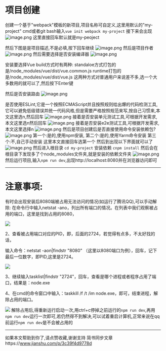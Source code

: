 # 项目创建
创建一个基于"webpack"模板的新项目,项目名称可自定义,这里用默认的"my-project"
cmd或者git bash输入`vue init webpack my-project`
接下来会出现
![image.png](https://imgconvert.csdnimg.cn/aHR0cHM6Ly91cGxvYWQtaW1hZ2VzLmppYW5zaHUuaW8vdXBsb2FkX2ltYWdlcy8xODMwMzA3Ny1iN2M3MTBkMzEwMTg5NDA3LnBuZw)
这里直接回车默认就是my-peoject

然后下图是是项目描述,不是必填,按下回车继续
![image.png](https://imgconvert.csdnimg.cn/aHR0cHM6Ly91cGxvYWQtaW1hZ2VzLmppYW5zaHUuaW8vdXBsb2FkX2ltYWdlcy8xODMwMzA3Ny0xMDYwNTI3ZWU3NmMzYzAyLnBuZw)
然后是项目作者
![image.png](https://imgconvert.csdnimg.cn/aHR0cHM6Ly91cGxvYWQtaW1hZ2VzLmppYW5zaHUuaW8vdXBsb2FkX2ltYWdlcy8xODMwMzA3Ny1lODJmMzI5Y2M5MWYwZWQ4LnBuZw)
然后需要选择是否安装编译器
![image.png](https://imgconvert.csdnimg.cn/aHR0cHM6Ly91cGxvYWQtaW1hZ2VzLmppYW5zaHUuaW8vdXBsb2FkX2ltYWdlcy8xODMwMzA3Ny0yZTE1ZmVkNzIxN2E2MmQ0LnBuZw)

安装要选择Vue build方式时有两种:
standaloe方式打包的是/node_modules/vue/dist/vue.common.js
runtime打包的是/node_modules/vue/dist/vue.js
这两种方式对普通用户来说差不多,选一个大多数用的就可以了,然后按下Enter键

然后是否安装路由
![image.png](https://imgconvert.csdnimg.cn/aHR0cHM6Ly91cGxvYWQtaW1hZ2VzLmppYW5zaHUuaW8vdXBsb2FkX2ltYWdlcy8xODMwMzA3Ny00YmVhZmQ1ZjlkMDE1YzRlLnBuZw)

是否使用ESLint,它是一个按照ECMAScript并且按照规则给出爆的代码检测工具,它可以避免低级错误并统一代码风格,但是需要严格按照规范来写,按自己习惯来,本文这里选n,然后回车
![image.png](https://imgconvert.csdnimg.cn/aHR0cHM6Ly91cGxvYWQtaW1hZ2VzLmppYW5zaHUuaW8vdXBsb2FkX2ltYWdlcy8xODMwMzA3Ny1lMWE1NzUxODI5OTU0YzRiLnBuZw)
接着是否安装单元测试工具,可根据开发需求,本文这里选n然后回车
![image.png](https://imgconvert.csdnimg.cn/aHR0cHM6Ly91cGxvYWQtaW1hZ2VzLmppYW5zaHUuaW8vdXBsb2FkX2ltYWdlcy8xODMwMzA3Ny0xYmU3ZTYxZWJhZDc5MGFiLnBuZw)
接着是否安装e2e测试工具,可根据开发需求,本文这里选择n
![image.png](https://imgconvert.csdnimg.cn/aHR0cHM6Ly91cGxvYWQtaW1hZ2VzLmppYW5zaHUuaW8vdXBsb2FkX2ltYWdlcy8xODMwMzA3Ny1jYjE2Y2YwOTZjMTgwMGI4LnBuZw)
然后是项目创建后是否直接使用命令安装依赖包?
![image.png](https://imgconvert.csdnimg.cn/aHR0cHM6Ly91cGxvYWQtaW1hZ2VzLmppYW5zaHUuaW8vdXBsb2FkX2ltYWdlcy8xODMwMzA3Ny1iMzc3YzIwZjYwMjc4MWU1LnBuZw)
第一个:是的,使用npm安装,
第二个:是的,使用Yarm命令安装
第三个:不,自己手动安装
这里本文直接回车选第一个
然后到出现以下界面就可以了
![image.png](https://imgconvert.csdnimg.cn/aHR0cHM6Ly91cGxvYWQtaW1hZ2VzLmppYW5zaHUuaW8vdXBsb2FkX2ltYWdlcy8xODMwMzA3Ny1iNzZhNzAxYzVkMTMwNzVkLnBuZw)
然后进入根目录
`cd my-project`
安装依赖
`cnpm install`
然后会在根目录下发现多了个node_modules文件夹,就是安装的依赖文件夹
![image.png](https://imgconvert.csdnimg.cn/aHR0cHM6Ly91cGxvYWQtaW1hZ2VzLmppYW5zaHUuaW8vdXBsb2FkX2ltYWdlcy8xODMwMzA3Ny1lYzE4YTIzNmUzOGYzNzYxLnBuZw)
然后运行项目,输入`npm run dev`,出现http://localhost:8080并在浏览器访问即可
***
# 注意事项:
有时会出现安装后8080端被占用无法访问的情况(如运行了腾讯QQ),可以手动解除:
在命令行中输入netstat -ano，列出所有端口的情况。在列表中我们观察被占用的端口，这里是找到占用的8080，

![](https://imgconvert.csdnimg.cn/aHR0cHM6Ly91cGxvYWQtaW1hZ2VzLmppYW5zaHUuaW8vdXBsb2FkX2ltYWdlcy8xODMwMzA3Ny0wM2JiNDVkNTU4MzkxYzBmLmpwZw)

2、查看被占用端口对应的PID，即，后面的2724，若觉得有点多，不太好找的话，

输入命令：netstat -aon|findstr "8080" （这里以8080端口为例），回车，记下最后一位数字，即PID,这里是2724。

![](https://imgconvert.csdnimg.cn/aHR0cHM6Ly91cGxvYWQtaW1hZ2VzLmppYW5zaHUuaW8vdXBsb2FkX2ltYWdlcy8xODMwMzA3Ny1mNWMzNjk0NGVhZjQ4NDVmLmpwZw)

3、继续输入tasklist|findstr "2724"，回车，查看是哪个进程或者程序占用了端口，结果是：node.exe

4、在cmd的命令窗口中输入：taskkill /f /t /im node.exe，即可，结束进程，解除占用的端口。

![](https://imgconvert.csdnimg.cn/aHR0cHM6Ly91cGxvYWQtaW1hZ2VzLmppYW5zaHUuaW8vdXBsb2FkX2ltYWdlcy8xODMwMzA3Ny0xNGVkN2E2NjUyNTJlMWFjLmpwZw)
解除占用后,得重新运行启动一次,用ctrl+c停掉之前运行的`npm run dev`,再用`npm run dev`运行一次即可,若仍然得不到解决,可以试着重启计算机,正常来说在qq前运行`npm run dev`是不会被占用的
***
如果本文帮助到你了,请点赞收藏,谢谢支持
简书同步文章https://www.jianshu.com/p/3c39f4d9778d